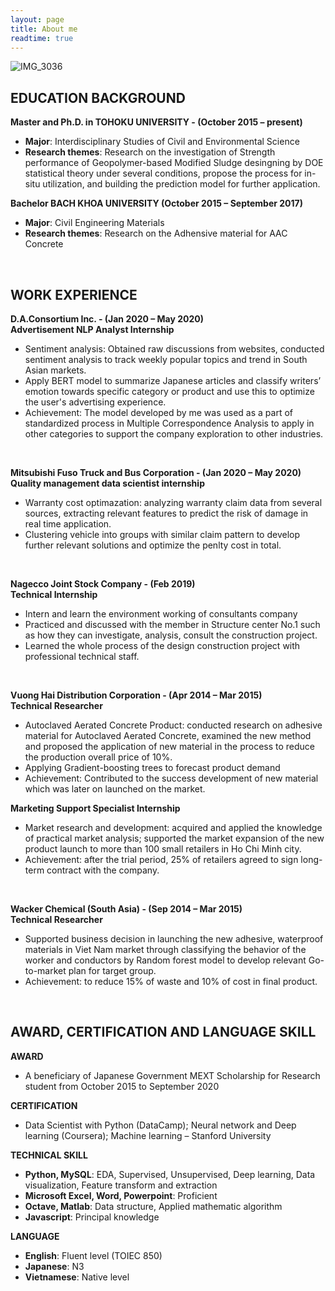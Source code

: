 ```yaml
---
layout: page
title: About me
readtime: true
---
```


![IMG_3036](https://user-images.githubusercontent.com/31467068/82867991-c2172a00-9f66-11ea-9948-b0757fbcb0e8.jpg)

## EDUCATION BACKGROUND <br/>  

**Master and Ph.D. in TOHOKU UNIVERSITY	- (October 2015 – present)** <br/>
* **Major**: Interdisciplinary Studies of Civil and Environmental Science <br/>
* **Research themes**: Research on the investigation of Strength performance of Geopolymer-based Modified Sludge desingning by DOE statistical theory under several conditions, propose the process for in-situ utilization,  and building the prediction model for further application.


**Bachelor  BACH KHOA UNIVERSITY	(October 2015 – September 2017)** <br/>
* **Major**: Civil Engineering Materials <br/>
* **Research themes**: Research on the Adhensive material for AAC Concrete

&nbsp;
&nbsp;
## WORK EXPERIENCE <br/>

**D.A.Consortium Inc. - (Jan 2020 – May 2020)**<br/>
**Advertisement NLP Analyst Internship** 
* Sentiment analysis: Obtained raw discussions from websites, conducted sentiment analysis to track weekly popular topics and trend in South Asian markets.
* Apply BERT model to summarize Japanese articles and classify writers’ emotion towards specific category or product and use this to optimize the user's advertising experience.
* Achievement: The model developed by me was used as a part of standardized process in Multiple Correspondence Analysis to apply in other categories to support the company exploration to other industries.

&nbsp;

**Mitsubishi Fuso Truck and Bus Corporation - (Jan 2020 – May 2020)** <br/>
**Quality management data scientist internship**
* Warranty cost optimazation: analyzing warranty claim data from several sources, extracting relevant features to predict the risk of damage in real time application.
* Clustering vehicle into groups with similar claim pattern to develop further relevant solutions and optimize the penlty cost in total.

&nbsp;

**Nagecco Joint Stock Company - (Feb 2019)** <br/>
**Technical Internship**
* Intern and learn the environment working of consultants company
* Practiced and discussed with the member in Structure center No.1 such as how they can investigate, analysis, consult the construction project.
* Learned the whole process of the design construction project with professional technical staff.

&nbsp;

**Vuong Hai Distribution Corporation - (Apr 2014 – Mar 2015)** <br/>
**Technical Researcher**
* Autoclaved Aerated Concrete Product: conducted research on adhesive material for Autoclaved Aerated Concrete, examined the new method and proposed the application of new material in the process to reduce the production overall price of 10%.
* Applying Gradient-boosting trees to forecast product demand
* Achievement: Contributed to the success development of new material which was later on launched on the market.

**Marketing Support Specialist Internship** <br/>
* Market research and development: acquired and applied the knowledge of practical market analysis; supported the market expansion of the new product launch to more than 100 small retailers in Ho Chi Minh city.
* Achievement: after the trial period, 25% of retailers agreed to sign long-term contract with the company.

&nbsp;

**Wacker Chemical (South Asia) - (Sep 2014 – Mar 2015)** <br/>
**Technical Researcher**
* Supported business decision in launching the new adhesive, waterproof materials in Viet Nam market through classifying the behavior of the worker and conductors by Random forest model to develop relevant Go-to-market plan for target group.
* Achievement: to reduce 15% of waste and 10% of cost in final product.

&nbsp;
&nbsp;

## AWARD, CERTIFICATION AND LANGUAGE SKILL
**AWARD**<br/>
* A beneficiary of Japanese Government MEXT Scholarship for Research  student from October 2015 to September 2020

**CERTIFICATION**<br/>
* Data Scientist with Python (DataCamp); Neural network and Deep learning (Coursera); Machine learning – Stanford University

**TECHNICAL SKILL** <br/>
* **Python, MySQL**: EDA, Supervised, Unsupervised, Deep learning, Data visualization, Feature transform and extraction <br/>
* **Microsoft Excel, Word, Powerpoint**: Proficient <br/>
* **Octave, Matlab**: Data structure, Applied mathematic algorithm <br/>
* **Javascript**: Principal knowledge <br/>

**LANGUAGE** <br/>
* **English**:    Fluent level (TOIEC 850) <br/>
* **Japanese**:      N3 <br/>
* **Vietnamese**:  Native level <br/>


